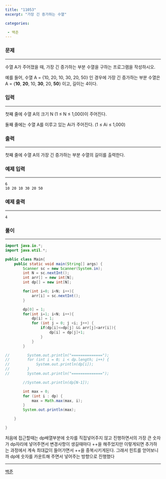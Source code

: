 ```yaml
---
title: "11053"
excerpt: "가장 긴 증가하는 수열"

categories:

 - 백준 
---
```


### 문제

---

수열 A가 주어졌을 때, 가장 긴 증가하는 부분 수열을 구하는 프로그램을 작성하시오.

예를 들어, 수열 A = {10, 20, 10, 30, 20, 50} 인 경우에 가장 긴 증가하는 부분 수열은 A = {**10**, **20**, 10, **30**, 20, **50**} 이고, 길이는 4이다.



### 입력

---

첫째 줄에 수열 A의 크기 N (1 ≤ N ≤ 1,000)이 주어진다.

둘째 줄에는 수열 A를 이루고 있는 Ai가 주어진다. (1 ≤ Ai ≤ 1,000)





### 출력

---

첫째 줄에 수열 A의 가장 긴 증가하는 부분 수열의 길이를 출력한다.







### 예제 입력

---

```
6
10 20 10 30 20 50
```



### 예제 출력

---

```
4
```





### 풀이

---

```java
import java.io.*;
import java.util.*;

public class Main{
    public static void main(String[] args) {
        Scanner sc = new Scanner(System.in);
        int N = sc.nextInt();
        int arr[] = new int[N];
        int dp[] = new int[N];

        for(int i=0; i<N; i++){
            arr[i] = sc.nextInt();
        }

        dp[0] = 1;
        for(int i=1; i<N; i++){
            dp[i] = 1;
            for (int j = 0; j <i; j++) {
                if(dp[i]<=dp[j] && arr[j]<arr[i]){
                    dp[i] = dp[j]+1;
                }
            }
        }

//        System.out.println("==============");
//        for (int i = 0; i < dp.length; i++) {
//            System.out.println(dp[i]);
//        }
//        System.out.println("==============");

        //System.out.println(dp[N-1]);

        int max = 0;
        for (int i : dp) {
            max = Math.max(max, i);
        }
        System.out.println(max);

    }

}
```

처음에 접근할때는 dp배열부분에 숫자를 직접넣어주지 않고 진행하면서의 가장 큰 숫자가 dp자리에 넣어주면서 변경사항이 생길때마다 ++을 해주었지만 이렇게되면 추가하는 과정에서 계속 최대값이 들어가면서 ++을 중복시키게된다. 그래서 힌트를 얻어보니까 dp에 숫자를 카운트해 주면서 넣어주는 방향으로 진행했다





---

[백준](https://www.acmicpc.net/problem/11053)



